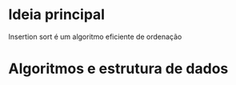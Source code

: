 # Ideia principal
 Insertion sort é um algoritmo eficiente de ordenação 

# Algoritmos e estrutura de dados
